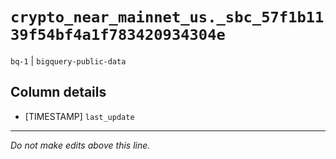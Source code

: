 # `crypto_near_mainnet_us._sbc_57f1b1139f54bf4a1f783420934304e`
`bq-1` | `bigquery-public-data`

## Column details
* [TIMESTAMP] `last_update`

-------------------------------------------------------------------------------
*Do not make edits above this line.*
